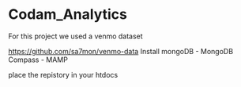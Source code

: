 # Codam_Analytics

For this project we used a venmo dataset

https://github.com/sa7mon/venmo-data
Install mongoDB - MongoDB Compass - MAMP

place the repistory in your htdocs
